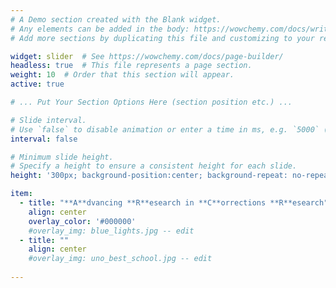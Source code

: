 ```yaml
---
# A Demo section created with the Blank widget.
# Any elements can be added in the body: https://wowchemy.com/docs/writing-markdown-latex/
# Add more sections by duplicating this file and customizing to your requirements.

widget: slider  # See https://wowchemy.com/docs/page-builder/
headless: true  # This file represents a page section.
weight: 10  # Order that this section will appear.
active: true

# ... Put Your Section Options Here (section position etc.) ...

# Slide interval.
# Use `false` to disable animation or enter a time in ms, e.g. `5000` (5s).
interval: false

# Minimum slide height.
# Specify a height to ensure a consistent height for each slide.
height: '300px; background-position:center; background-repeat: no-repeat; background-size: cover'

item: 
  - title: "**A**dvancing **R**esearch in **C**orrections **R**esearch"
    align: center
    overlay_color: '#000000'
    #overlay_img: blue_lights.jpg -- edit
  - title: ""
    align: center
    #overlay_img: uno_best_school.jpg -- edit
    
---
```

